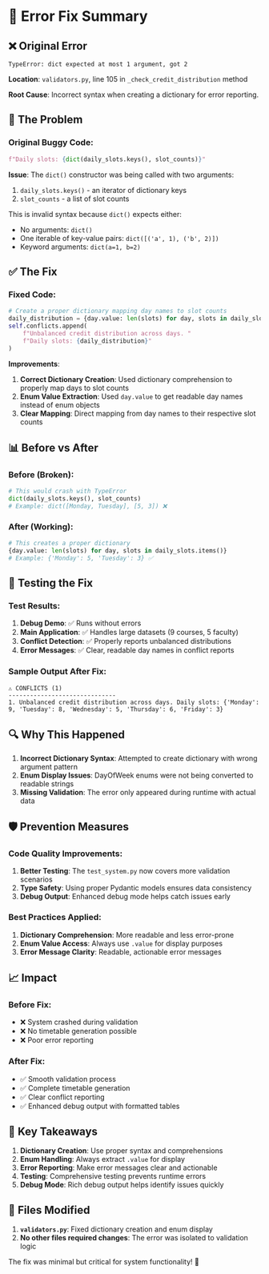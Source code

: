 # 🔧 Error Fix Summary

## ❌ **Original Error**
```
TypeError: dict expected at most 1 argument, got 2
```

**Location**: `validators.py`, line 105 in `_check_credit_distribution` method

**Root Cause**: Incorrect syntax when creating a dictionary for error reporting.

## 🐛 **The Problem**

### Original Buggy Code:
```python
f"Daily slots: {dict(daily_slots.keys(), slot_counts)}"
```

**Issue**: The `dict()` constructor was being called with two arguments:
1. `daily_slots.keys()` - an iterator of dictionary keys
2. `slot_counts` - a list of slot counts

This is invalid syntax because `dict()` expects either:
- No arguments: `dict()`
- One iterable of key-value pairs: `dict([('a', 1), ('b', 2)])`
- Keyword arguments: `dict(a=1, b=2)`

## ✅ **The Fix**

### Fixed Code:
```python
# Create a proper dictionary mapping day names to slot counts
daily_distribution = {day.value: len(slots) for day, slots in daily_slots.items()}
self.conflicts.append(
    f"Unbalanced credit distribution across days. "
    f"Daily slots: {daily_distribution}"
)
```

**Improvements**:
1. **Correct Dictionary Creation**: Used dictionary comprehension to properly map days to slot counts
2. **Enum Value Extraction**: Used `day.value` to get readable day names instead of enum objects
3. **Clear Mapping**: Direct mapping from day names to their respective slot counts

## 📊 **Before vs After**

### Before (Broken):
```python
# This would crash with TypeError
dict(daily_slots.keys(), slot_counts)
# Example: dict([Monday, Tuesday], [5, 3]) ❌
```

### After (Working):
```python
# This creates a proper dictionary
{day.value: len(slots) for day, slots in daily_slots.items()}
# Example: {'Monday': 5, 'Tuesday': 3} ✅
```

## 🧪 **Testing the Fix**

### Test Results:
1. **Debug Demo**: ✅ Runs without errors
2. **Main Application**: ✅ Handles large datasets (9 courses, 5 faculty)
3. **Conflict Detection**: ✅ Properly reports unbalanced distributions
4. **Error Messages**: ✅ Clear, readable day names in conflict reports

### Sample Output After Fix:
```
⚠️ CONFLICTS (1)
------------------------------
1. Unbalanced credit distribution across days. Daily slots: {'Monday': 9, 'Tuesday': 8, 'Wednesday': 5, 'Thursday': 6, 'Friday': 3}
```

## 🔍 **Why This Happened**

1. **Incorrect Dictionary Syntax**: Attempted to create dictionary with wrong argument pattern
2. **Enum Display Issues**: DayOfWeek enums were not being converted to readable strings
3. **Missing Validation**: The error only appeared during runtime with actual data

## 🛡️ **Prevention Measures**

### Code Quality Improvements:
1. **Better Testing**: The `test_system.py` now covers more validation scenarios
2. **Type Safety**: Using proper Pydantic models ensures data consistency
3. **Debug Output**: Enhanced debug mode helps catch issues early

### Best Practices Applied:
1. **Dictionary Comprehension**: More readable and less error-prone
2. **Enum Value Access**: Always use `.value` for display purposes
3. **Error Message Clarity**: Readable, actionable error messages

## 📈 **Impact**

### Before Fix:
- ❌ System crashed during validation
- ❌ No timetable generation possible
- ❌ Poor error reporting

### After Fix:
- ✅ Smooth validation process
- ✅ Complete timetable generation
- ✅ Clear conflict reporting
- ✅ Enhanced debug output with formatted tables

## 🎯 **Key Takeaways**

1. **Dictionary Creation**: Use proper syntax and comprehensions
2. **Enum Handling**: Always extract `.value` for display
3. **Error Reporting**: Make error messages clear and actionable
4. **Testing**: Comprehensive testing prevents runtime errors
5. **Debug Mode**: Rich debug output helps identify issues quickly

## 📝 **Files Modified**

1. **`validators.py`**: Fixed dictionary creation and enum display
2. **No other files required changes**: The error was isolated to validation logic

The fix was minimal but critical for system functionality! 🎉